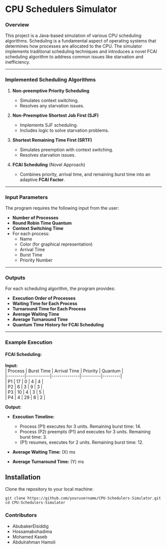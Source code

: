 # CPU Schedulers Simulator

### Overview  
This project is a Java-based simulation of various CPU scheduling algorithms. Scheduling is a fundamental aspect of operating systems that determines how processes are allocated to the CPU. 
The simulator implements traditional scheduling techniques and introduces a novel FCAI scheduling algorithm to address common issues like starvation and inefficiency.

---

### Implemented Scheduling Algorithms  

1. **Non-preemptive Priority Scheduling**  
   - Simulates context switching.
   - Resolves any starvation issues.

2. **Non-Preemptive Shortest Job First (SJF)**  
   - Implements SJF scheduling.
   - Includes logic to solve starvation problems.

3. **Shortest Remaining Time First (SRTF)**  
   - Simulates preemption with context switching.
   - Resolves starvation issues.

4. **FCAI Scheduling** (Novel Approach)  
   - Combines priority, arrival time, and remaining burst time into an adaptive **FCAI Factor**.  

---

### Input Parameters  

The program requires the following input from the user:  
- **Number of Processes**  
- **Round Robin Time Quantum**  
- **Context Switching Time**  
- For each process:  
  - Name  
  - Color (for graphical representation)  
  - Arrival Time  
  - Burst Time  
  - Priority Number  

---

### Outputs  

For each scheduling algorithm, the program provides:  
- **Execution Order of Processes**  
- **Waiting Time for Each Process**  
- **Turnaround Time for Each Process**  
- **Average Waiting Time**  
- **Average Turnaround Time**  
- **Quantum Time History for FCAI Scheduling**  

---

### Example Execution  

#### FCAI Scheduling:  

**Input:**  
| Process | Burst Time | Arrival Time | Priority | Quantum |  
|---------|------------|--------------|----------|---------|  
| P1      | 17         | 0            | 4        | 4       |  
| P2      | 6          | 3            | 9        | 3       |  
| P3      | 10         | 4            | 3        | 5       |  
| P4      | 4          | 29           | 8        | 2       |  

**Output:**  
- **Execution Timeline:**  
  - Process \(P1\) executes for 3 units. Remaining burst time: 14.  
  - Process \(P2\) preempts \(P1\) and executes for 3 units. Remaining burst time: 3.  
  - \(P1\) resumes, executes for 2 units. Remaining burst time: 12.  

- **Average Waiting Time:** \(X\) ms  
- **Average Turnaround Time:** \(Y\) ms  

## Installation
Clone the repository to your local machine:
```
git clone https://github.com/yourusername/CPU-Schedulers-Simulator.git
cd CPU-Schedulers-Simulator
```

### Contributors
- AbubakerElsiddig
- Hossamabohadima
- Mohamed Kaseb
- Abdulrahman Hamoli

